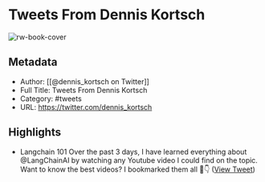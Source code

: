 # Tweets From Dennis Kortsch

![rw-book-cover](https://pbs.twimg.com/profile_images/1699311596072214528/c7tVEoZg.jpg)

## Metadata
- Author: [[@dennis_kortsch on Twitter]]
- Full Title: Tweets From Dennis Kortsch
- Category: #tweets
- URL: https://twitter.com/dennis_kortsch

## Highlights
- Langchain 101
  Over the past 3 days, I have learned everything about @LangChainAI by watching any Youtube video I could find on the topic.
  Want to know the best videos?
  I bookmarked them all 🧵👇 ([View Tweet](https://twitter.com/dennis_kortsch/status/1666172555982675969))
